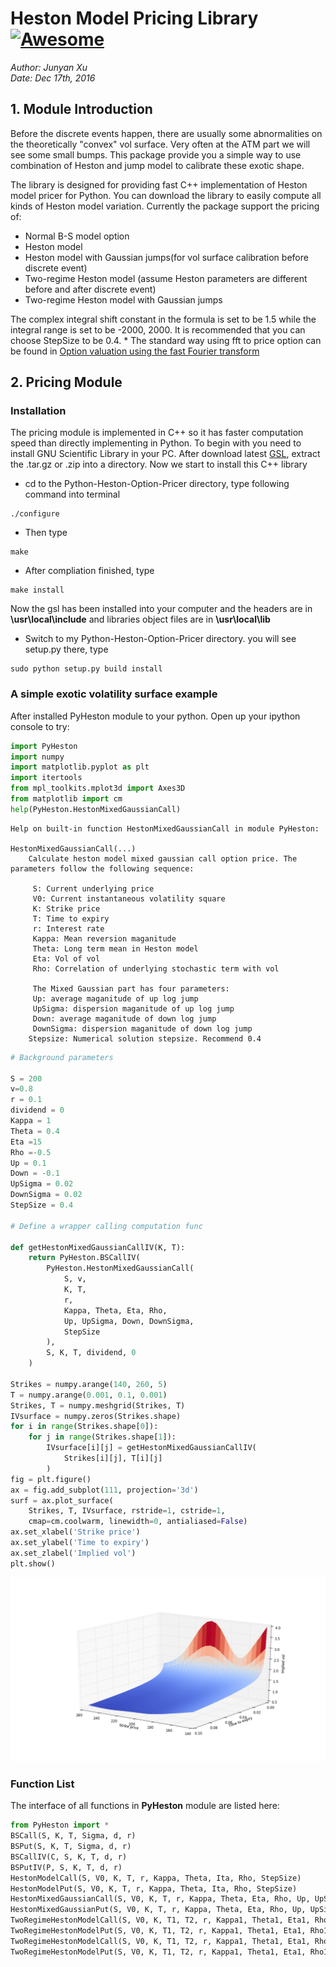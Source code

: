 
# Heston Model Pricing Library[![Awesome](https://cdn.rawgit.com/sindresorhus/awesome/d7305f38d29fed78fa85652e3a63e154dd8e8829/media/badge.svg)](https://github.com/sindresorhus/awesome)


_Author: Junyan Xu_  
_Date:   Dec 17th, 2016_  


## 1. Module Introduction

Before the discrete events happen, there are usually some abnormalities on the theoretically "convex" vol surface. Very often at the ATM part we will see some small bumps. This package provide you a simple way to use combination of Heston and jump model to calibrate these exotic shape.

The library is designed for providing fast C++ implementation of Heston model pricer for Python. You can download the library to easily compute all kinds of Heston model variation. Currently the package support the pricing of:
* Normal B-S model option
* Heston model
* Heston model with Gaussian jumps(for vol surface calibration before discrete event)
* Two-regime Heston model (assume Heston parameters are different before and after discrete event)
* Two-regime Heston model with Gaussian jumps

The complex integral shift constant in the formula is set to be 1.5 while the integral range is set to be -2000, 2000. It is recommended that you can choose StepSize to be 0.4. * The standard way using fft to price option can be found in [Option valuation using the fast Fourier transform](http://engineering.nyu.edu/files/jcfpub.pdf)

## 2. Pricing Module

### Installation
The pricing module is implemented in C++ so it has faster computation speed than directly implementing in Python. To begin with you need to install GNU Scientific Library in your PC. After download latest [GSL](http://ftp://ftp.gnu.org/gnu/gsl/), extract the .tar.gz or .zip into a directory. Now we start to install this C++ library

* cd to the Python-Heston-Option-Pricer directory, type following command into terminal
```
./configure
```

* Then type
```
make
```

* After compliation finished, type
```
make install
```
Now the gsl has been installed into your computer and the headers are in **\usr\local\include** and libraries object files are in **\usr\local\lib**

* Switch to my Python-Heston-Option-Pricer directory. you will see setup.py there, type
```
sudo python setup.py build install
```

### A simple exotic volatility surface example

After installed PyHeston module to your python. Open up your ipython console to try:
```python
import PyHeston
import numpy
import matplotlib.pyplot as plt
import itertools
from mpl_toolkits.mplot3d import Axes3D
from matplotlib import cm
help(PyHeston.HestonMixedGaussianCall)
```


    Help on built-in function HestonMixedGaussianCall in module PyHeston:

    HestonMixedGaussianCall(...)
        Calculate heston model mixed gaussian call option price. The parameters follow the following sequence:

         S: Current underlying price
         V0: Current instantaneous volatility square
         K: Strike price
         T: Time to expiry
         r: Interest rate
         Kappa: Mean reversion maganitude
         Theta: Long term mean in Heston model
         Eta: Vol of vol
         Rho: Correlation of underlying stochastic term with vol

         The Mixed Gaussian part has four parameters:
         Up: average maganitude of up log jump
         UpSigma: dispersion maganitude of up log jump
         Down: average maganitude of down log jump
         DownSigma: dispersion maganitude of down log jump
        Stepsize: Numerical solution stepsize. Recommend 0.4

```python
# Background parameters

S = 200
v=0.8
r = 0.1
dividend = 0
Kappa = 1
Theta = 0.4
Eta =15
Rho =-0.5
Up = 0.1
Down = -0.1
UpSigma = 0.02
DownSigma = 0.02
StepSize = 0.4

# Define a wrapper calling computation func

def getHestonMixedGaussianCallIV(K, T):
    return PyHeston.BSCallIV(
        PyHeston.HestonMixedGaussianCall(
            S, v,
            K, T,
            r,
            Kappa, Theta, Eta, Rho,
            Up, UpSigma, Down, DownSigma,
            StepSize
        ),
        S, K, T, dividend, 0
    )

Strikes = numpy.arange(140, 260, 5)
T = numpy.arange(0.001, 0.1, 0.001)
Strikes, T = numpy.meshgrid(Strikes, T)
IVsurface = numpy.zeros(Strikes.shape)
for i in range(Strikes.shape[0]):
    for j in range(Strikes.shape[1]):
        IVsurface[i][j] = getHestonMixedGaussianCallIV(
            Strikes[i][j], T[i][j]
        )
fig = plt.figure()
ax = fig.add_subplot(111, projection='3d')
surf = ax.plot_surface(
    Strikes, T, IVsurface, rstride=1, cstride=1,
    cmap=cm.coolwarm, linewidth=0, antialiased=False)
ax.set_xlabel('Strike price')
ax.set_ylabel('Time to expiry')
ax.set_zlabel('Implied vol')
plt.show()
```
![optional caption text](figures/IVsurface.png)

### Function List

The interface of all functions in **PyHeston** module are listed here:
```python
from PyHeston import *
BSCall(S, K, T, Sigma, d, r)
BSPut(S, K, T, Sigma, d, r)
BSCallIV(C, S, K, T, d, r)
BSPutIV(P, S, K, T, d, r)
HestonModelCall(S, V0, K, T, r, Kappa, Theta, Ita, Rho, StepSize)
HestonModelPut(S, V0, K, T, r, Kappa, Theta, Ita, Rho, StepSize)
HestonMixedGaussianCall(S, V0, K, T, r, Kappa, Theta, Eta, Rho, Up, UpSigma, Down, DownSigma, StepSize)
HestonMixedGaussianPut(S, V0, K, T, r, Kappa, Theta, Eta, Rho, Up, UpSigma, Down, DownSigma, StepSize)
TwoRegimeHestonModelCall(S, V0, K, T1, T2, r, Kappa1, Theta1, Eta1, Rho1, Kappa2, Theta2, Eta2, Rho2, StepSize)
TwoRegimeHestonModelPut(S, V0, K, T1, T2, r, Kappa1, Theta1, Eta1, Rho1, Kappa, Theta2, Eta2, Rho2, StepSize)
TwoRegimeHestonModelCall(S, V0, K, T1, T2, r, Kappa1, Theta1, Eta1, Rho1, Kappa2, Theta2, Eta2, Rho2, StepSize)
TwoRegimeHestonModelPut(S, V0, K, T1, T2, r, Kappa1, Theta1, Eta1, Rho1, Kappa2, Theta2, Eta2, Rho2, StepSize)
```
